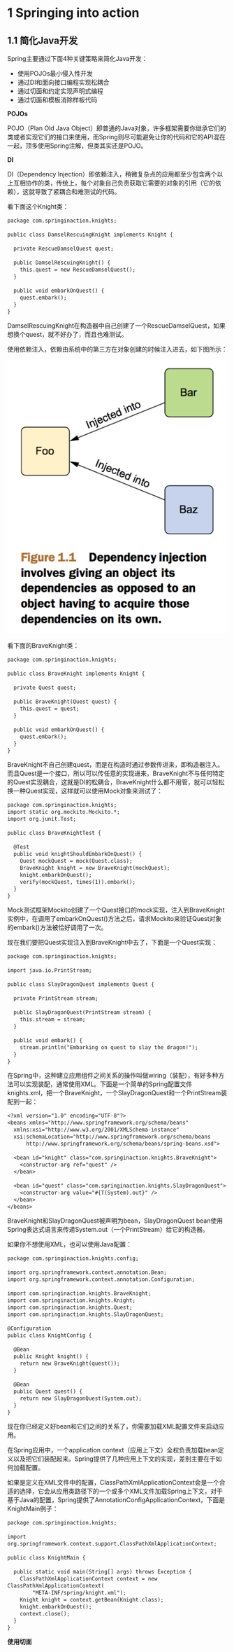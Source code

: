 # 1 Springing into action

## 1.1 简化Java开发

Spring主要通过下面4种关键策略来简化Java开发：

* 使用POJOs最小侵入性开发
* 通过DI和面向接口编程实现松耦合
* 通过切面和约定实现声明式编程
* 通过切面和模板消除样板代码

**POJOs**

POJO（Plan Old Java Object）即普通的Java对象，许多框架需要你继承它们的类或者实现它们的接口来使用，而Spring则尽可能避免让你的代码和它的API混在一起，顶多使用Spring注解，但类其实还是POJO。

**DI**

DI（Dependency Injection）即依赖注入，稍微复杂点的应用都至少包含两个以上互相协作的类，传统上，每个对象自己负责获取它需要的对象的引用（它的依赖），这就导致了紧耦合和难测试的代码。

看下面这个Knight类：

```
package com.springinaction.knights;

public class DamselRescuingKnight implements Knight {

  private RescueDamselQuest quest;
  
  public DamselRescuingKnight() {
    this.quest = new RescueDamselQuest();
  }
  
  public void embarkOnQuest() {
    quest.embark();
  }
}
```

DamselRescuingKnight在构造器中自己创建了一个RescueDamselQuest，如果想换个quest，就不好办了，而且也难测试。

使用依赖注入，依赖由系统中的第三方在对象创建的时候注入进去，如下图所示：

![依赖注入](QQ20160709-1.png)

看下面的BraveKnight类：

```
package com.springinaction.knights;

public class BraveKnight implements Knight {
  
  private Quest quest;
  
  public BraveKnight(Quest quest) {
    this.quest = quest;
  }
  
  public void embarkOnQuest() {
    quest.embark();
  }
}
```

BraveKnight不自己创建quest，而是在构造时通过参数传进来，即构造器注入。而且Quest是一个接口，所以可以传任意的实现进来，BraveKnight不与任何特定的Quest实现耦合，这就是DI的松耦合，BraveKnight什么都不用管，就可以轻松换一种Quest实现，这样就可以使用Mock对象来测试了：

```
package com.springinaction.knights;
import static org.mockito.Mockito.*;
import org.junit.Test;

public class BraveKnightTest {

  @Test
  public void knightShouldEmbarkOnQuest() {
    Quest mockQuest = mock(Quest.class);
    BraveKnight knight = new BraveKnight(mockQuest);
    knight.embarkOnQuest();
    verify(mockQuest, times(1)).embark();
  }
}
```

Mock测试框架Mockito创建了一个Quest接口的mock实现，注入到BraveKnight实例中，在调用了embarkOnQuest()方法之后，请求Mockito来验证Quest对象的embark()方法被恰好调用了一次。

现在我们要把Quest实现注入到BraveKnight中去了，下面是一个Quest实现：

```
package com.springinaction.knights;

import java.io.PrintStream;

public class SlayDragonQuest implements Quest {
  
  private PrintStream stream;
  
  public SlayDragonQuest(PrintStream stream) {
    this.stream = stream;
  }
  
  public void embark() {
    stream.println("Embarking on quest to slay the dragon!");
  }
}
```

在Spring中，这种建立应用组件之间关系的操作叫做wiring（装配），有好多种方法可以实现装配，通常使用XML。下面是一个简单的Spring配置文件knights.xml，把一个BraveKnight，一个SlayDragonQuest和一个PrintStream装配到一起：

```
<?xml version="1.0" encoding="UTF-8"?>
<beans xmlns="http://www.springframework.org/schema/beans"
  xmlns:xsi="http://www.w3.org/2001/XMLSchema-instance"
  xsi:schemaLocation="http://www.springframework.org/schema/beans
      http://www.springframework.org/schema/beans/spring-beans.xsd">
  
  <bean id="knight" class="com.springinaction.knights.BraveKnight">
    <constructor-arg ref="quest" />
  </bean>
  
  <bean id="quest" class="com.springinaction.knights.SlayDragonQuest">
    <constructor-arg value="#{T(System).out}" />
  </bean>
</beans>
```

BraveKnight和SlayDragonQuest被声明为bean，SlayDragonQuest bean使用Spring表达式语言来传递System.out（一个PrintStream）给它的构造器。

如果你不想使用XML，也可以使用Java配置：

```
package com.springinaction.knights.config;

import org.springframework.context.annotation.Bean;
import org.springframework.context.annotation.Configuration;

import com.springinaction.knights.BraveKnight;
import com.springinaction.knights.Knight;
import com.springinaction.knights.Quest;
import com.springinaction.knights.SlayDragonQuest;

@Configuration
public class KnightConfig {

  @Bean
  public Knight knight() {
    return new BraveKnight(quest());
  }
  
  @Bean
  public Quest quest() {
    return new SlayDragonQuest(System.out);
  }
}
```

现在你已经定义好bean和它们之间的关系了，你需要加载XML配置文件来启动应用。

在Spring应用中，一个application context（应用上下文）全权负责加载bean定义以及把它们装配起来。Spring提供了几种应用上下文的实现，差别主要在于如何加载配置。

如果是定义在XML文件中的配置，ClassPathXmlApplicationContext会是一个合适的选择，它会从应用类路径下的一个或多个XML文件加载Spring上下文，对于基于Java的配置，Spring提供了AnnotationConfigApplicationContext，下面是KnightMain例子：

```
package com.springinaction.knights;

import org.springframework.context.support.ClassPathXmlApplicationContext;

public class KnightMain {

  public static void main(String[] args) throws Exception {
    ClassPathXmlApplicationContext context = new ClassPathXmlApplicationContext(
        "META-INF/spring/knight.xml");
    Knight knight = context.getBean(Knight.class);
    knight.embarkOnQuest();
    context.close();
  }
}
```

**使用切面**

